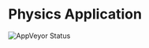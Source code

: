 # Physics Application
![AppVeyor Status](https://ci.appveyor.com/api/projects/status/yyahq26g47qo33n2/branch/master)
